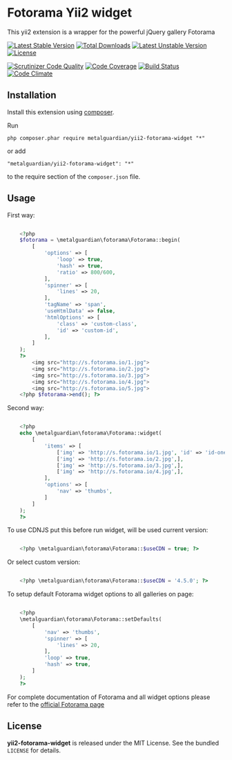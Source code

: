 Fotorama Yii2 widget
====================
This yii2 extension is a wrapper for the powerful jQuery gallery Fotorama

[![Latest Stable Version](https://poser.pugx.org/metalguardian/yii2-fotorama-widget/v/stable.svg)](https://packagist.org/packages/metalguardian/yii2-fotorama-widget)
[![Total Downloads](https://poser.pugx.org/metalguardian/yii2-fotorama-widget/downloads.svg)](https://packagist.org/packages/metalguardian/yii2-fotorama-widget)
[![Latest Unstable Version](https://poser.pugx.org/metalguardian/yii2-fotorama-widget/v/unstable.svg)](https://packagist.org/packages/metalguardian/yii2-fotorama-widget)
[![License](https://poser.pugx.org/metalguardian/yii2-fotorama-widget/license.svg)](https://packagist.org/packages/metalguardian/yii2-fotorama-widget)

[![Scrutinizer Code Quality](https://scrutinizer-ci.com/g/MetalGuardian/yii2-fotorama-widget/badges/quality-score.png?b=master)](https://scrutinizer-ci.com/g/MetalGuardian/yii2-fotorama-widget/?branch=master)
[![Code Coverage](https://scrutinizer-ci.com/g/MetalGuardian/yii2-fotorama-widget/badges/coverage.png?b=master)](https://scrutinizer-ci.com/g/MetalGuardian/yii2-fotorama-widget/?branch=master)
[![Build Status](https://travis-ci.org/MetalGuardian/yii2-fotorama-widget.svg?branch=master)](https://travis-ci.org/MetalGuardian/yii2-fotorama-widget)
[![Code Climate](https://codeclimate.com/github/MetalGuardian/yii2-fotorama-widget/badges/gpa.svg)](https://codeclimate.com/github/MetalGuardian/yii2-fotorama-widget)

Installation
------------

Install this extension using [composer](http://getcomposer.org/download/).

Run

```
php composer.phar require metalguardian/yii2-fotorama-widget "*"
```

or add

```
"metalguardian/yii2-fotorama-widget": "*"
```

to the require section of the `composer.json` file.


Usage
-----

First way:

```php

    <?php 
    $fotorama = \metalguardian\fotorama\Fotorama::begin(
        [
            'options' => [
                'loop' => true,
                'hash' => true,
                'ratio' => 800/600,
            ],
            'spinner' => [
                'lines' => 20,
            ],
            'tagName' => 'span',
            'useHtmlData' => false,
            'htmlOptions' => [
                'class' => 'custom-class',
                'id' => 'custom-id',
            ],
        ]
    ); 
    ?>
        <img src="http://s.fotorama.io/1.jpg">    
        <img src="http://s.fotorama.io/2.jpg">
        <img src="http://s.fotorama.io/3.jpg">
        <img src="http://s.fotorama.io/4.jpg">
        <img src="http://s.fotorama.io/5.jpg">
    <?php $fotorama->end(); ?>

```

Second way:

```php

    <?php 
    echo \metalguardian\fotorama\Fotorama::widget(
        [
            'items' => [
                ['img' => 'http://s.fotorama.io/1.jpg', 'id' => 'id-one',],
                ['img' => 'http://s.fotorama.io/2.jpg',],
                ['img' => 'http://s.fotorama.io/3.jpg',],
                ['img' => 'http://s.fotorama.io/4.jpg',],
            ],
            'options' => [
                'nav' => 'thumbs',
            ]
        ]
    ); 
    ?>

```

To use CDNJS put this before run widget, will be used current version:

```php

    <?php \metalguardian\fotorama\Fotorama::$useCDN = true; ?>

```

Or select custom version:

```php

    <?php \metalguardian\fotorama\Fotorama::$useCDN = '4.5.0'; ?>

```

To setup default Fotorama widget options to all galleries on page:

```php

    <?php 
    \metalguardian\fotorama\Fotorama::setDefaults(
        [
            'nav' => 'thumbs',
            'spinner' => [
                'lines' => 20,
            ],
            'loop' => true,
            'hash' => true,
        ]
    );
    ?>

```

For complete documentation of Fotorama and all widget options please refer to the [official Fotorama page](http://fotorama.io/)

License
-------

**yii2-fotorama-widget** is released under the MIT License. See the bundled `LICENSE` for details.

